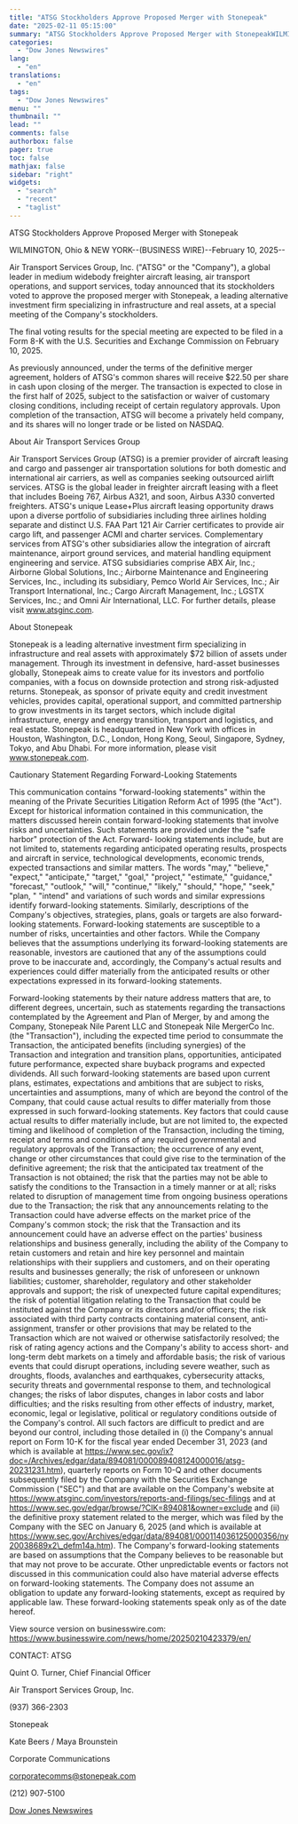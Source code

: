 ```yaml
---
title: "ATSG Stockholders Approve Proposed Merger with Stonepeak"
date: "2025-02-11 05:15:00"
summary: "ATSG Stockholders Approve Proposed Merger with StonepeakWILMINGTON, Ohio &amp; NEW YORK--(BUSINESS WIRE)--February 10, 2025--Air Transport Services Group, Inc. (\"ATSG\" or the \"Company\"), a global leader in medium widebody freighter aircraft leasing, air transport operations, and support services, today announced that its stockholders voted to approve the proposed merger with Stonepeak,..."
categories:
  - "Dow Jones Newswires"
lang:
  - "en"
translations:
  - "en"
tags:
  - "Dow Jones Newswires"
menu: ""
thumbnail: ""
lead: ""
comments: false
authorbox: false
pager: true
toc: false
mathjax: false
sidebar: "right"
widgets:
  - "search"
  - "recent"
  - "taglist"
---
```


ATSG Stockholders Approve Proposed Merger with Stonepeak

WILMINGTON, Ohio & NEW YORK--(BUSINESS WIRE)--February 10, 2025--

Air Transport Services Group, Inc. ("ATSG" or the "Company"), a global leader in medium widebody freighter aircraft leasing, air transport operations, and support services, today announced that its stockholders voted to approve the proposed merger with Stonepeak, a leading alternative investment firm specializing in infrastructure and real assets, at a special meeting of the Company's stockholders.

The final voting results for the special meeting are expected to be filed in a Form 8-K with the U.S. Securities and Exchange Commission on February 10, 2025.

As previously announced, under the terms of the definitive merger agreement, holders of ATSG's common shares will receive $22.50 per share in cash upon closing of the merger. The transaction is expected to close in the first half of 2025, subject to the satisfaction or waiver of customary closing conditions, including receipt of certain regulatory approvals. Upon completion of the transaction, ATSG will become a privately held company, and its shares will no longer trade or be listed on NASDAQ.

About Air Transport Services Group

Air Transport Services Group (ATSG) is a premier provider of aircraft leasing and cargo and passenger air transportation solutions for both domestic and international air carriers, as well as companies seeking outsourced airlift services. ATSG is the global leader in freighter aircraft leasing with a fleet that includes Boeing 767, Airbus A321, and soon, Airbus A330 converted freighters. ATSG's unique Lease+Plus aircraft leasing opportunity draws upon a diverse portfolio of subsidiaries including three airlines holding separate and distinct U.S. FAA Part 121 Air Carrier certificates to provide air cargo lift, and passenger ACMI and charter services. Complementary services from ATSG's other subsidiaries allow the integration of aircraft maintenance, airport ground services, and material handling equipment engineering and service. ATSG subsidiaries comprise ABX Air, Inc.; Airborne Global Solutions, Inc.; Airborne Maintenance and Engineering Services, Inc., including its subsidiary, Pemco World Air Services, Inc.; Air Transport International, Inc.; Cargo Aircraft Management, Inc.; LGSTX Services, Inc.; and Omni Air International, LLC. For further details, please visit www.atsginc.com.

About Stonepeak

Stonepeak is a leading alternative investment firm specializing in infrastructure and real assets with approximately $72 billion of assets under management. Through its investment in defensive, hard-asset businesses globally, Stonepeak aims to create value for its investors and portfolio companies, with a focus on downside protection and strong risk-adjusted returns. Stonepeak, as sponsor of private equity and credit investment vehicles, provides capital, operational support, and committed partnership to grow investments in its target sectors, which include digital infrastructure, energy and energy transition, transport and logistics, and real estate. Stonepeak is headquartered in New York with offices in Houston, Washington, D.C., London, Hong Kong, Seoul, Singapore, Sydney, Tokyo, and Abu Dhabi. For more information, please visit www.stonepeak.com.

Cautionary Statement Regarding Forward-Looking Statements

This communication contains "forward-looking statements" within the meaning of the Private Securities Litigation Reform Act of 1995 (the "Act"). Except for historical information contained in this communication, the matters discussed herein contain forward-looking statements that involve risks and uncertainties. Such statements are provided under the "safe harbor" protection of the Act. Forward- looking statements include, but are not limited to, statements regarding anticipated operating results, prospects and aircraft in service, technological developments, economic trends, expected transactions and similar matters. The words "may," "believe," "expect," "anticipate," "target," "goal," "project," "estimate," "guidance," "forecast," "outlook," "will," "continue," "likely," "should," "hope," "seek," "plan, " "intend" and variations of such words and similar expressions identify forward-looking statements. Similarly, descriptions of the Company's objectives, strategies, plans, goals or targets are also forward-looking statements. Forward-looking statements are susceptible to a number of risks, uncertainties and other factors. While the Company believes that the assumptions underlying its forward-looking statements are reasonable, investors are cautioned that any of the assumptions could prove to be inaccurate and, accordingly, the Company's actual results and experiences could differ materially from the anticipated results or other expectations expressed in its forward-looking statements.

Forward-looking statements by their nature address matters that are, to different degrees, uncertain, such as statements regarding the transactions contemplated by the Agreement and Plan of Merger, by and among the Company, Stonepeak Nile Parent LLC and Stonepeak Nile MergerCo Inc. (the "Transaction"), including the expected time period to consummate the Transaction, the anticipated benefits (including synergies) of the Transaction and integration and transition plans, opportunities, anticipated future performance, expected share buyback programs and expected dividends. All such forward-looking statements are based upon current plans, estimates, expectations and ambitions that are subject to risks, uncertainties and assumptions, many of which are beyond the control of the Company, that could cause actual results to differ materially from those expressed in such forward-looking statements. Key factors that could cause actual results to differ materially include, but are not limited to, the expected timing and likelihood of completion of the Transaction, including the timing, receipt and terms and conditions of any required governmental and regulatory approvals of the Transaction; the occurrence of any event, change or other circumstances that could give rise to the termination of the definitive agreement; the risk that the anticipated tax treatment of the Transaction is not obtained; the risk that the parties may not be able to satisfy the conditions to the Transaction in a timely manner or at all; risks related to disruption of management time from ongoing business operations due to the Transaction; the risk that any announcements relating to the Transaction could have adverse effects on the market price of the Company's common stock; the risk that the Transaction and its announcement could have an adverse effect on the parties' business relationships and business generally, including the ability of the Company to retain customers and retain and hire key personnel and maintain relationships with their suppliers and customers, and on their operating results and businesses generally; the risk of unforeseen or unknown liabilities; customer, shareholder, regulatory and other stakeholder approvals and support; the risk of unexpected future capital expenditures; the risk of potential litigation relating to the Transaction that could be instituted against the Company or its directors and/or officers; the risk associated with third party contracts containing material consent, anti-assignment, transfer or other provisions that may be related to the Transaction which are not waived or otherwise satisfactorily resolved; the risk of rating agency actions and the Company's ability to access short- and long-term debt markets on a timely and affordable basis; the risk of various events that could disrupt operations, including severe weather, such as droughts, floods, avalanches and earthquakes, cybersecurity attacks, security threats and governmental response to them, and technological changes; the risks of labor disputes, changes in labor costs and labor difficulties; and the risks resulting from other effects of industry, market, economic, legal or legislative, political or regulatory conditions outside of the Company's control. All such factors are difficult to predict and are beyond our control, including those detailed in (i) the Company's annual report on Form 10-K for the fiscal year ended December 31, 2023 (and which is available at https://www.sec.gov/ix?doc=/Archives/edgar/data/894081/000089408124000016/atsg-20231231.htm), quarterly reports on Form 10-Q and other documents subsequently filed by the Company with the Securities Exchange Commission ("SEC") and that are available on the Company's website at https://www.atsginc.com/investors/reports-and-filings/sec-filings and at https://www.sec.gov/edgar/browse/?CIK=894081&owner=exclude and (ii) the definitive proxy statement related to the merger, which was filed by the Company with the SEC on January 6, 2025 (and which is available at https://www.sec.gov/Archives/edgar/data/894081/000114036125000356/ny20038689x2\_defm14a.htm). The Company's forward-looking statements are based on assumptions that the Company believes to be reasonable but that may not prove to be accurate. Other unpredictable events or factors not discussed in this communication could also have material adverse effects on forward-looking statements. The Company does not assume an obligation to update any forward-looking statements, except as required by applicable law. These forward-looking statements speak only as of the date hereof.

View source version on businesswire.com: https://www.businesswire.com/news/home/20250210423379/en/

CONTACT: ATSG

Quint O. Turner, Chief Financial Officer

Air Transport Services Group, Inc.

(937) 366-2303

Stonepeak

Kate Beers / Maya Brounstein

Corporate Communications

corporatecomms@stonepeak.com

(212) 907-5100

[Dow Jones Newswires](https://www.tradingview.com/news/DJN_DN20250210010173:0/)
